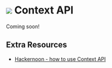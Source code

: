 # ![](https://ga-dash.s3.amazonaws.com/production/assets/logo-9f88ae6c9c3871690e33280fcf557f33.png) Context API

Coming soon!

## Extra Resources

* [Hackernoon - how to use Context API](https://hackernoon.com/how-do-i-use-react-context-3eeb879169a2)
